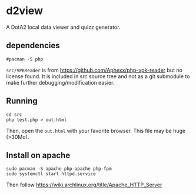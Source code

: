 # d2view

A DotA2 local data viewer and quizz generator.

## dependencies

	#pacman -S php

`src/VPKReader` is from https://github.com/Aphexx/php-vpk-reader but no
license found. It is included in src source tree and not as a git submodule
to make further debugging/modification easier.

## Running

	cd src
	php test.php > out.html

Then, open the `out.html` with your favorite browser. This file may be huge
(>30Mo).

## Install on apache

	sudo pacman -S apache php-apache php-fpm
	sudo systemctl start httpd.service

Then follow https://wiki.archlinux.org/title/Apache_HTTP_Server

